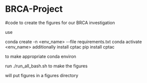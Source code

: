 # BRCA-Project
#code to create the figures for our BRCA investigation


use 

conda create -n <env_name> --file requirements.txt
conda activate <env_name>
additionally install cptac
pip install cptac

to make appropriate conda environ

run ./run_all_bash.sh to make the figures

will put figures in a figures directory
